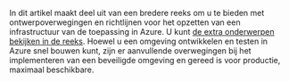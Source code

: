 In dit artikel maakt deel uit van een bredere reeks om u te bieden met ontwerpoverwegingen en richtlijnen voor het opzetten van een infrastructuur van de toepassing in Azure. U kunt [de extra onderwerpen bekijken in de reeks](#next-steps). Hoewel u een omgeving ontwikkelen en testen in Azure snel bouwen kunt, zijn er aanvullende overwegingen bij het implementeren van een beveiligde omgeving en gereed is voor productie, maximaal beschikbare.

